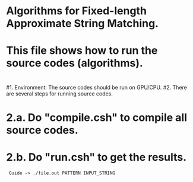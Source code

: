 # Algorithms for Fixed-length Approximate String Matching.
#
# This file shows how to run the source codes (algorithms).
#
#1. Environment: The source codes should be run on GPU/CPU.
#2. There are several steps for running source codes.
#  2.a. Do "compile.csh" to compile all source codes.
#  2.b. Do "run.csh" to get the results.
     Guide -> ./file.out PATTERN INPUT_STRING
